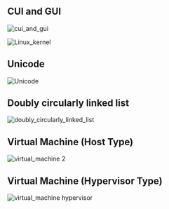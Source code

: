 
<h2>CUI and GUI</h2>

![cui_and_gui](https://user-images.githubusercontent.com/81731043/156089569-1bca11a8-364e-4fcf-b307-9066cea84f20.png)


![Linux_kernel](https://user-images.githubusercontent.com/81731043/156904482-b0427045-4cb3-49e8-874d-f69481a6e119.png)

<h2>Unicode</h2>

![Unicode](https://user-images.githubusercontent.com/81731043/157204682-378f279c-f4a0-4fef-b046-75d8395d2fc3.png)

<h2>Doubly circularly linked list</h2>

![doubly_circularly_linked_list](https://user-images.githubusercontent.com/81731043/157567863-14ee1933-2816-48f8-9c60-42fdfab23c4e.png)


<h2>Virtual Machine (Host Type) </h2>

![virtual_machine 2](https://user-images.githubusercontent.com/81731043/156292678-36d6624e-f02f-4ce2-b56e-d757ab97155a.png)

<h2>Virtual Machine (Hypervisor Type) </h2>

![virtual_machine hypervisor](https://user-images.githubusercontent.com/81731043/156472913-ed18e78e-5320-4b60-bb8b-260abfe3ac52.png)
